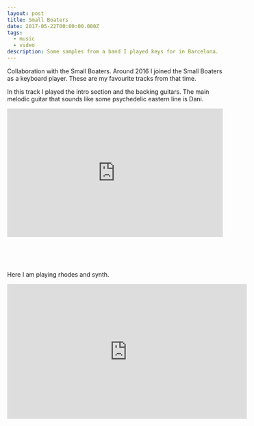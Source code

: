 ```yaml
---
layout: post
title: Small Boaters
date: 2017-05-22T00:00:00.000Z
tags:
  - music
  - video
description: Some samples from a band I played keys for in Barcelona.
---
```


Collaboration with the Small Boaters.
Around 2016 I joined the Small Boaters as a keyboard player.
These are my favourite tracks from that time.

In this track I played the intro section and the backing guitars. The main melodic guitar that sounds like some psychedelic eastern line is Dani.

<iframe width="100%" height="300" scrolling="no" frameborder="no" allow="autoplay" src="https://w.soundcloud.com/player/?url=https%3A//api.soundcloud.com/tracks/267504024&color=%23ff5500&auto_play=false&hide_related=false&show_comments=true&show_user=true&show_reposts=false&show_teaser=true&visual=true"></iframe>

<br><br><br>

Here I am playing rhodes and synth.

<iframe width="560" height="315" src="https://www.youtube.com/embed/e-H5ZNx_iVc" frameborder="0" allow="accelerometer; autoplay; encrypted-media; gyroscope; picture-in-picture" allowfullscreen></iframe>
